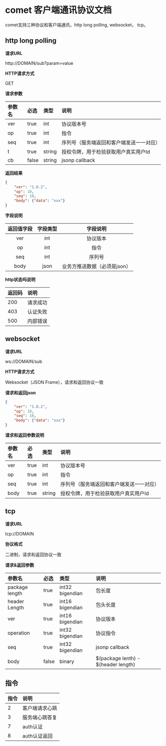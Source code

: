 # comet 客户端通讯协议文档                                                     
comet支持三种协议和客户端通讯，http long polling, websocket， tcp。
## http long polling      
   
**请求URL**

http://DOMAIN/sub?param=value

**HTTP请求方式**

GET

**请求参数**

| 参数名     | 必选  | 类型 | 说明       |
| :-----     | :---  | :--- | :---       |
| ver        | true  | int | 协议版本号 |
| op         | true  | int    | 指令 |
| seq        | true  | int    | 序列号（服务端返回和客户端发送一一对应） |
| t          | true | string | 授权令牌，用于检验获取用户真实用户Id |
| cb         | false | string | jsonp callback |

**返回结果**

```json
{
    "ver": "1.0.2",
    "op": 10,
    "seq": 10,
    "body": {"data": "xxx"}
}
```

**字段说明**

| 返回值字段  | 字段类型     |  字段说明        |
| :----:      | :---:        | :-----:          |
| ver        | int          | 协议版本          |
| op        | int          | 指令          |
| seq        | int          | 序列号          |
| body        | json          | 业务方推送数据（必须是json）          |

**http状态吗说明**

| 返回码      | 说明         |
| :----       | :---         |
| 200           | 请求成功     |
| 403           |  认证失败     |
| 500           |  内部错误     |

## websocket                                                                   
**请求URL**

ws://DOMAIN/sub

**HTTP请求方式**

Websocket（JSON Frame），请求和返回协议一致

**请求和返回json**

```json
{
    "ver": "1.0.2",
    "op": 10,
    "seq": 10,
    "body": {"data": "xxx"}
}
```

**请求和返回参数说明**

| 参数名     | 必选  | 类型 | 说明       |
| :-----     | :---  | :--- | :---       |
| ver        | true  | int | 协议版本号 |
| op         | true  | int    | 指令 |
| seq        | true  | int    | 序列号（服务端返回和客户端发送一一对应） |
| body          | true | string | 授权令牌，用于检验获取用户真实用户Id |

## tcp                                                                         
**请求URL**

tcp://DOMAIN

**协议格式**

二进制，请求和返回协议一致

**请求&返回参数**

| 参数名     | 必选  | 类型 | 说明       |
| :-----     | :---  | :--- | :---       |
| package length        | true  | int32 bigendian | 包长度 |
| header Length         | true  | int16 bigendian    | 包头长度 |
| ver        | true  | int16 bigendian    | 协议版本 |
| operation          | true | int32 bigendian | 协议指令 |
| seq         | true | int32 bigendian | jsonp callback |
| body         | false | binary | $(package lenth) - $(header length) |

## 指令
| 指令     | 说明  | 
| :-----     | :---  |
| 2 | 客户端请求心跳 |
| 3 | 服务端心跳答复 |
| 7 | auth认证 |
| 8 | auth认证返回 |

